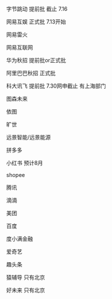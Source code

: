 字节跳动 提前批 截止 7.16

网易互娱 正式批 7.13开始

网易雷火

网易互联网

华为秋招 提前批or正式批

阿里巴巴秋招 正式批

科大讯飞 提前批 7.30网申截止 有上海部门

图森未来

依图

旷世

远景智能/远景能源

拼多多

小红书 预计8月

shopee

腾讯

滴滴

美团

百度

度小满金融

爱奇艺

趣头条

猿辅导 只有北京

好未来 只有北京
